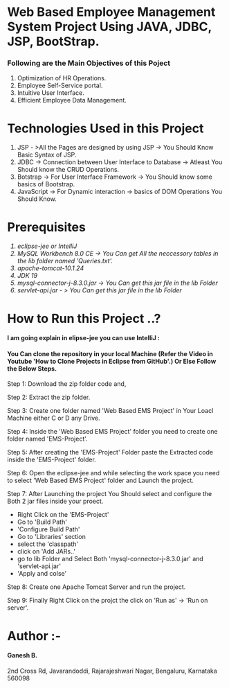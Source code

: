 # Web Based Employee Management System Project Using JAVA, JDBC, JSP, BootStrap.
<h3>Following are the Main Objectives of this Poject</h3>
<ol type="1">
<li>Optimization of HR Operations.</li>
<li>Employee Self-Service portal.</li>
<li>Intuitive User Interface.</li>
<li>Efficient Employee Data Management.</li>
</li>
</ol>
<h1>Technologies Used in this Project</h1></h1>
<ol>
  <li>JSP - >All the Pages are designed by using JSP -> You Should Know Basic Syntax of JSP.</li>
  <li>JDBC -> Connection between User Interface to Database -> Atleast You Should know the CRUD Operations.</li>
  <li>Botstrap -> For User Interface Framework -> You Should know some basics of Bootstrap.</li>
  <li>JavaScript -> For Dynamic interaction -> basics of DOM Operations You Should Know.</li>
</ol>
<h1>Prerequisites </h1>
<ol type="1">
<i>
<li>eclipse-jee or IntelliJ</li>  
<li>MySQL Workbench 8.0 CE -> You Can get All the neccessory tables in the lib folder named 'Queries.txt'.</li>
<li>apache-tomcat-10.1.24</li>
<li>JDK 19</li>
  <li>mysql-connector-j-8.3.0.jar -> You Can get this jar file in the lib Folder</li>
  <li>servlet-api.jar - > You Can get this jar file in the lib Folder</li>
</li>
</i>  
</ol>

<h1>How to Run this Project ..?</h1>
<h4>I am going explain in elipse-jee you can use IntelliJ : </h4>
<h4>You Can clone the repository in your local Machine (Refer the Video in Youtube 'How to Clone Projects in Eclipse from GitHub'.) Or Else Follow the Below Steps.</h4>
<p>Step 1: Download the zip folder code and, </p>
<p>Step 2: Extract the zip folder.</p>
<p>Step 3: Create one folder named 'Web Based EMS Project' in Your Loacl Machine either C or D any Drive.</p>
<p>Step 4: Inside the 'Web Based EMS Project' folder you need to create one folder named 'EMS-Project'. </p>
<p>Step 5: After creating the 'EMS-Project' Folder paste the Extracted code inside the 'EMS-Project' folder.</p>
<p>Step 6: Open the eclipse-jee and while selecting the work space you need to select 'Web Based EMS Project' folder and Launch the project. </p>
<p>Step 7: After Launching the project You Should select and configure the Both 2 jar files inside your proect.</p>
<ul>
  <li>Right Click on the 'EMS-Project' </li>
  <li>Go to 'Build Path'</li>
  <li> 'Configure Build Path'</li>
  <li>Go to 'Libraries' section </li>
  <li>select the 'classpath'</li>
  <li>click on 'Add JARs..'</li>
  <li>go to lib Folder and Select Both 'mysql-connector-j-8.3.0.jar' and 'servlet-api.jar' </li>
  <li>'Apply and colse'</li>
</ul>
<p>Step 8: Create one Apache Tomcat Server and run the project.</p>
<p>Step 9: Finally Right Click on the projct the click on 'Run as' -> 'Run on server'.</p>

# Author :-
<h4>Ganesh B.</h4>
<p>2nd Cross Rd, Javarandoddi, Rajarajeshwari Nagar, Bengaluru, Karnataka 560098</p>


